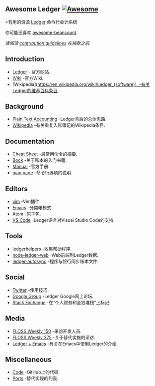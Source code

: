 <div class="github-widget" data-repo="sfischer13/awesome-ledger"></div>

<!--lint disable double-link-->

## Awesome Ledger [![Awesome](https://awesome.re/badge.svg)](https://awesome.re)

&gt;有用的资源 [Ledger](http://ledger-cli.org/) 命令行会计系统

你可能还喜欢 [awesome-beancount](https://github.com/wzyboy/awesome-beancount).

*请阅读 [contribution guidelines](https://github.com/sfischer13/awesome-ledger/blob/master/contributing.md) 在捐款之前.*


<!-- START doctoc generated TOC please keep comment here to allow auto update -->
<!-- DON'T EDIT THIS SECTION, INSTEAD RE-RUN doctoc TO UPDATE -->


<!-- END doctoc generated TOC please keep comment here to allow auto update -->

## Introduction

- [Ledger](http://ledger-cli.org/) - 官方网站.
- [Wiki](https://github.com/ledger/ledger/wiki) -官方Wiki.
- [Wikipedia](https://en.wikipedia.org/wiki/Ledger_(software)）-有关Ledger的维基百科条目.

## Background

- [Plain Text Accounting](http://plaintextaccounting.org/) -Ledger背后的总体思路.
- [Wikipedia](https://en.wikipedia.org/wiki/Double-entry_bookkeeping_system) -有关重复入账簿记的Wikipedia条目.

## Documentation

- [Cheat Sheet](http://ricostacruz.com/cheatsheets/ledger.html) -最常用命令的摘要.
- [Book](https://github.com/rolfschr/GSWL-book) -关于账本的入门书籍.
- [Manual](http://ledger-cli.org/3.0/doc/ledger3.html) -官方手册.
- [man page](http://ledger-cli.org/3.0/doc/ledger.1.html) -命令行选项的说明.

## Editors
- [vim](https://github.com/ledger/vim-ledger) -Vim插件.
- [Emacs](http://www.ledger-cli.org/3.0/doc/ledger-mode.html) -分类帐模式.
- [Atom](https://atom.io/packages/language-ledger) -原子包.
- [VS Code](https://github.com/mariosangiorgio/vscode-ledger) -Ledger语言对Visual Studio Code的支持.

## Tools

- [ledgerhelpers](https://github.com/Rudd-O/ledgerhelpers) -收集帮助程序.
- [node-ledger-web](https://github.com/slashdotdash/node-ledger-web) -Web前端到Ledger数据.
- [ledger-autosync](https://github.com/egh/ledger-autosync) -程序与银行同步账本文件.

## Social

- [Twitter](https://twitter.com/LedgerTips) -使用技巧.
- [Google Group](https://groups.google.com/forum/#!forum/ledger-cli) -Ledger Google网上论坛.
- [Stack Exchange](https://money.stackexchange.com/search?q=ledger-cli) -在“个人财务和金钱堆栈”上标记.

## Media

- [FLOSS Weekly 150](https://twit.tv/shows/floss-weekly/episodes/150) -采访开发人员.
- [FLOSS Weekly 375](https://twit.tv/shows/floss-weekly/episodes/375) -关于替代实施的采访.
- [Ledger + Emacs](https://www.youtube.com/watch?v=cjoCNRpLanY) -有关在Emacs中使用Ledger的介绍.

## Miscellaneous

- [Code](https://github.com/ledger/ledger) -GitHub上的代码.
- [Ports](https://github.com/ledger/ledger/wiki/Ports) -替代实现的列表.
